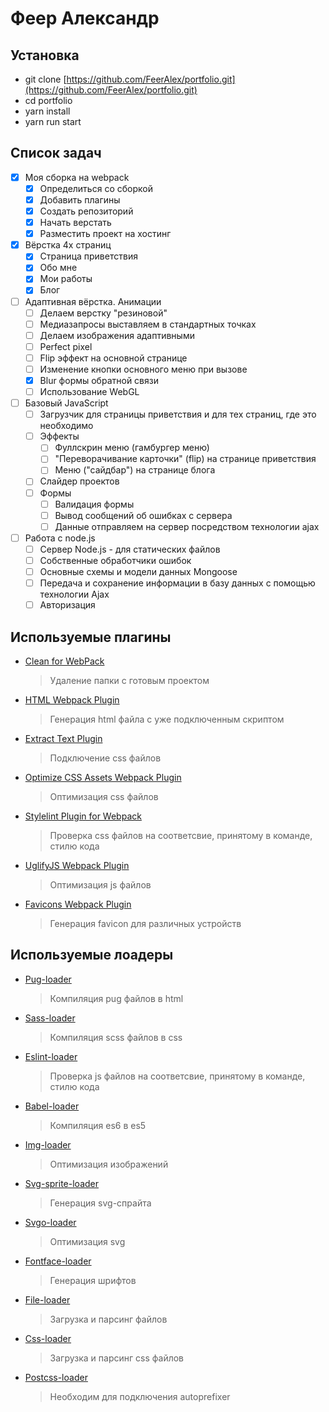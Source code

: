 # Феер Александр

## Установка
* git clone [https://github.com/FeerAlex/portfolio.git](https://github.com/FeerAlex/portfolio.git)
* cd portfolio
* yarn install
* yarn run start

## Список задач
- [X] Моя сборка на webpack
    - [X] Определиться со сборкой
    - [X] Добавить плагины
    - [X] Создать репозиторий
    - [X] Начать верстать
    - [X] Разместить проект на хостинг
- [X] Вёрстка 4х страниц
    - [X] Страница приветствия
    - [X] Обо мне
    - [X] Мои работы
    - [X] Блог
- [ ] Адаптивная вёрстка. Анимации
    - [ ] Делаем верстку "резиновой"
    - [ ] Медиазапросы выставляем в стандартных точках
    - [ ] Делаем изображения адаптивными
    - [ ] Perfect pixel
    - [ ] Flip эффект на основной странице
    - [ ] Изменение кнопки основного меню при вызове
    - [X] Blur формы обратной связи
    - [ ] Использование WebGL
- [ ] Базовый JavaScript
    - [ ] Загрузчик для страницы приветствия и для тех страниц, где это необходимо
    - [ ] Эффекты
        - [ ] Фуллскрин меню (гамбургер меню)
        - [ ] "Переворачивание карточки" (flip) на странице приветствия
        - [ ] Меню ("сайдбар") на странице блога
    - [ ] Слайдер проектов
    - [ ] Формы
        - [ ] Валидация формы
        - [ ] Вывод сообщений об ошибках с сервера
        - [ ] Данные отправляем на сервер посредством технологии ajax
- [ ] Работа с node.js
    - [ ] Сервер Node.js - для статических файлов
    - [ ] Собственные обработчики ошибок
    - [ ] Основные схемы и модели данных Mongoose
    - [ ] Передача и сохранение информации в базу данных с помощью технологии Ajax
    - [ ] Авторизация

## Используемые плагины
* [Clean for WebPack](https://github.com/johnagan/clean-webpack-plugin)
    > Удаление папки с готовым проектом
* [HTML Webpack Plugin](https://github.com/jantimon/html-webpack-plugin)
    > Генерация html файла с уже подключенным скриптом
* [Extract Text Plugin](https://github.com/webpack-contrib/extract-text-webpack-plugin)
    > Подключение css файлов
* [Optimize CSS Assets Webpack Plugin](https://github.com/NMFR/optimize-css-assets-webpack-plugin)
    > Оптимизация css файлов
* [Stylelint Plugin for Webpack](https://github.com/JaKXz/stylelint-webpack-plugin)
    > Проверка css файлов на соответсвие, принятому в команде, стилю кода
* [UglifyJS Webpack Plugin](https://github.com/webpack-contrib/uglifyjs-webpack-plugin)
    > Оптимизация js файлов
* [Favicons Webpack Plugin](https://github.com/jantimon/favicons-webpack-plugin)
    > Генерация favicon для различных устройств

## Используемые лоадеры
* [Pug-loader](https://github.com/pugjs/pug-loader)
    > Компиляция pug файлов в html
* [Sass-loader](https://github.com/webpack-contrib/sass-loader)
    > Компиляция scss файлов в css
* [Eslint-loader](https://github.com/MoOx/eslint-loader)
    > Проверка js файлов на соответсвие, принятому в команде, стилю кода
* [Babel-loader](https://github.com/babel/babel-loader)
    > Компиляция es6 в es5
* [Img-loader](https://github.com/thetalecrafter/img-loader)
    > Оптимизация изображений
* [Svg-sprite-loader](https://github.com/kisenka/svg-sprite-loader)
    > Генерация svg-спрайта
* [Svgo-loader](https://github.com/rpominov/svgo-loader)
    > Оптимизация svg
* [Fontface-loader](https://github.com/sjorssnoeren/fontface-loader)
    > Генерация шрифтов
* [File-loader](https://github.com/webpack-contrib/file-loader)
    > Загрузка и парсинг файлов
* [Css-loader](https://github.com/webpack-contrib/css-loader)
    > Загрузка и парсинг css файлов
* [Postcss-loader](https://github.com/postcss/postcss-loader)
    > Необходим для подключения autoprefixer